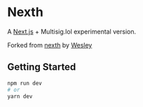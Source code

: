 # Nexth

A [Next.js](https://nextjs.org/) + Multisig.lol experimental version.

Forked from [nexth](https://github.com/wslyvh/nexth) by [Wesley](https://github.com/wslyvh)

## Getting Started

```bash
npm run dev
# or
yarn dev
```
